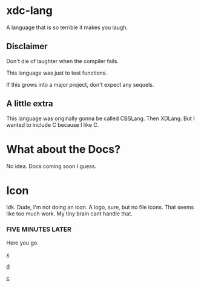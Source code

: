 # xdc-lang
A language that is so terrible it makes you laugh.

## Disclaimer
Don't die of laughter when the compiler fails.

This language was just to test functions.

If this grows into a major project, don't expect any sequels.

## A little extra
This language was originally gonna be called CBSLang. Then XDLang. But I wanted to include C because I like C.

# What about the Docs?
No idea. Docs coming soon I guess.

# Icon
Idk. Dude, I'm not doing an icon. A logo, sure, but no file icons. That seems like too much work. My tiny brain cant handle that.

### FIVE MINUTES LATER
Here you go.

[x](https://external-content.duckduckgo.com/iu/?u=https%3A%2F%2Ftse4.mm.bing.net%2Fth%3Fid%3DOIP.pJ3gHx29dWsDgvQqZuT_bAHaHa%26pid%3DApi&f=1)

[d](https://external-content.duckduckgo.com/iu/?u=https%3A%2F%2Ftse4.mm.bing.net%2Fth%3Fid%3DOIP.iaX0wWviLjmyFJGVY4j4KwHaE8%26pid%3DApi&f=1)

[c](https://external-content.duckduckgo.com/iu/?u=https%3A%2F%2Ftse2.mm.bing.net%2Fth%3Fid%3DOIP.4ZKSVUaNO_In0KEiwb-pnAHaHa%26pid%3DApi&f=1)